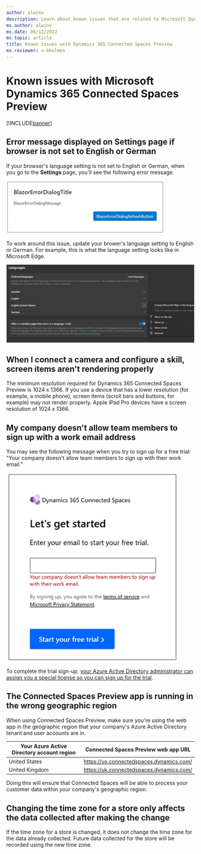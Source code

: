 ```yaml
---
author: alwinv
description: Learn about known issues that are related to Microsoft Dynamics 365 Connected Spaces Preview.
ms.author: alwinv
ms.date: 09/12/2022
ms.topic: article
title: Known issues with Dynamics 365 Connected Spaces Preview
ms.reviewer: v-bholmes
---
```


# Known issues with Microsoft Dynamics 365 Connected Spaces Preview

[!INCLUDE[banner](includes/banner.md)]

## Error message displayed on Settings page if browser is not set to English or German

If your browser's language setting is not set to English or German, when you go to the **Settings** page, you'll see the following error message. 

![Screenshot of error message.](media/known-issues-language-setting-error-message.JPG "Screenshot of error message")

To work around this issue, update your brower's language setting to English or German. For example, this is what the language setting looks like in Microsoft Edge.

![Screenshot of Edge browser language setting.](media/known-issues-language-setting-edge-browser.JPG "Screenshot of Edge browser language setting")

## When I connect a camera and configure a skill, screen items aren't rendering properly

The minimum resolution required for Dynamics 365 Connected Spaces Preview is 1024 x 1366. If you use a device that has a lower resolution (for example, a mobile phone), screen items (scroll bars and buttons, for example) may not render properly. Apple iPad Pro devices have a screen resolution of 1024 x 1366. 

## My company doesn't allow team members to sign up with a work email address

You may see the following message when you try to sign up for a free trial: "Your company doesn't allow team members to sign up with their work email." 

![Screenshot of Let's get started dialog box showing error message.](media/known-issues-trial-email.jpg "Screenshot of Let's get started dialog box showing error message")

To complete the trial sign-up, [your Azure Active Directory administrator can assign you a special license so you can sign up for the trial](trial-signup-admin.md). 

## The Connected Spaces Preview app is running in the wrong geographic region

When using Connected Spaces Preview, make sure you're using the web app in the geographic region that your company's Azure Active Directory tenant and user accounts are in.

| Your Azure Active Directory account region | Connected Spaces Preview web app URL |
| --- | --- |
| United States | https://us.connectedspaces.dynamics.com/ |
| United Kingdom | https://uk.connectedspaces.dynamics.com/ |

Doing this will ensure that Connected Spaces will be able to process your customer data within your company's geographic region.

## Changing the time zone for a store only affects the data collected after making the change

If the time zone for a store is changed, it does not change the time zone for the data already collected. Future data collected for the store will be recorded using the new time zone.


